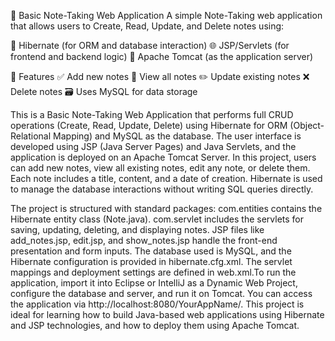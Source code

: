 📝 Basic Note-Taking Web Application
A simple Note-Taking web application that allows users to Create, Read, Update, and Delete notes using:

🧩 Hibernate (for ORM and database interaction)
🌐 JSP/Servlets (for frontend and backend logic)
🚀 Apache Tomcat (as the application server)

📌 Features
✅ Add new notes
📄 View all notes
✏️ Update existing notes
❌ Delete notes
🗃️ Uses MySQL for data storage


This is a Basic Note-Taking Web Application that performs full CRUD operations (Create, Read, Update, Delete) using Hibernate for ORM (Object-Relational Mapping) and MySQL as the database. The user interface is developed using JSP (Java Server Pages) and Java Servlets, and the application is deployed on an Apache Tomcat Server.
In this project, users can add new notes, view all existing notes, edit any note, or delete them. Each note includes a title, content, and a date of creation. Hibernate is used to manage the database interactions without writing SQL queries directly.

The project is structured with standard packages:
com.entities contains the Hibernate entity class (Note.java).
com.servlet includes the servlets for saving, updating, deleting, and displaying notes.
JSP files like add_notes.jsp, edit.jsp, and show_notes.jsp handle the front-end presentation and form inputs.
The database used is MySQL, and the Hibernate configuration is provided in hibernate.cfg.xml. The servlet mappings and deployment settings are defined in web.xml.To run the application, import it into Eclipse or IntelliJ as a Dynamic Web Project, configure the database and server, and run it on Tomcat. You can access the application via http://localhost:8080/YourAppName/.
This project is ideal for learning how to build Java-based web applications using Hibernate and JSP technologies, and how to deploy them using Apache Tomcat.
